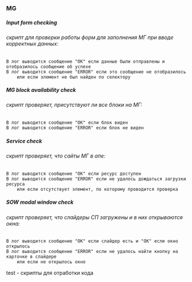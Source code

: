 ### MG
##### Input form checking
###### скрипт для проверки работы форм для заполнения МГ при вводе корректных данных:
 
    В лог выводится сообщение "ОК" если данные были отправлены и отобразилось сообщение об успехе
    В лог выводится сообщение "ERROR" если это сообщение не отобразилось 
        или если элемент не был найден по селектору
                     
##### MG block availability check
###### скрипт проверяет, присутствуют ли все блоки на МГ:
 
    В лог выводится сообщение "ОК" если блок виден
    В лог выводится сообщение "ERROR" если блок не виден

##### Service check
###### скрипт проверяет, что сайты МГ в апе:
 
    В лог выводится сообщение "ОК" если ресурс доступен
    В лог выводится сообщение "ERROR" если не удалось дождаться загрузки ресурса
        или если отсутствует элемент, по которому проводится проверка

##### SOW modal window check
###### скрипт проверяет, что слайдеры СП загружены и в них открываются окна: 
 
    В лог выводится сообщение "ОК" если слайдер есть и "ОК" если окно открылось
    В лог выводится сообщение "ERROR" если не удалось найти кнопку на карточке в слайдере
        или если не открылось окно

test - скрипты для отработки кода                     
